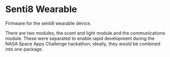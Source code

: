 Senti8 Wearable
========

Firmware for the senti8 wearable device.

There are two modules, the scent and light module and the communications
module. These were separated to enable rapid development during the NASA
Space Apps Challenge hackathon; ideally, they would be combined into one
package.

